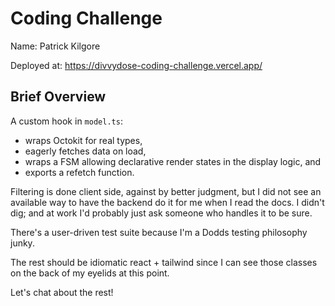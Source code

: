 # Coding Challenge

Name: Patrick Kilgore

Deployed at: https://divvydose-coding-challenge.vercel.app/ 

## Brief Overview

A custom hook in `model.ts`: 
 - wraps Octokit for real types,
 - eagerly fetches data on load,
 - wraps a FSM allowing declarative render states in the display logic, and
 - exports a refetch function. 

Filtering is done client side, against by better judgment, but I did not see an 
available way to have the backend do it for me when I read the docs. I didn't
dig; and at work I'd probably just ask someone who handles it to be sure.

There's a user-driven test suite because I'm a Dodds testing philosophy junky.

The rest should be idiomatic react + tailwind since I can see those classes on
the back of my eyelids at this point.

Let's chat about the rest!

